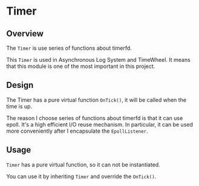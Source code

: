 # Timer

## Overview

The `Timer` is use series of functions about timerfd.

This `Timer` is used in Asynchronous Log System and TimeWheel. It means that this module is one of the most important in this project.

## Design

The Timer has a pure virtual function `OnTick()`, it will be called when the time is up.

The reason I choose series of functions about timerfd is that it can use epoll. It's a high efficient I/O reuse mechanism. In particular, it can be used more conveniently after I encapsulate the `EpollListener`.

## Usage

`Timer` has a pure virtual function, so it can not be instantiated.

You can use it by inheriting `Timer` and override the `OnTick()`.